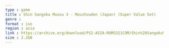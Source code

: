 ```yaml
---
type : game
title : Shin Sangoku Musou 3 - Moushouden (Japan) (Super Value Set)
genre : 
format : iso
region : asia
link : https://archive.org/download/PS2-ASIA-ROMS321COM/Shin%20Sangoku%20Musou%203%20-%20Moushouden%20%28Japan%29%20%28Super%20Value%20Set%29.7z
size : 2.2GB
---
```

